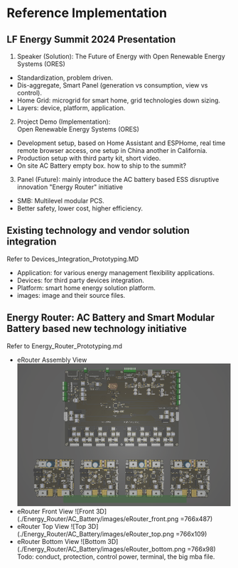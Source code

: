 # Reference Implementation

## LF Energy Summit 2024 Presentation
1. Speaker (Solution): The Future of Energy with Open Renewable Energy Systems (ORES)
- Standardization, problem driven.
- Dis-aggregate, Smart Panel (generation vs consumption, view vs control).
- Home Grid: microgrid for smart home, grid technologies down sizing. 
- Layers: device, platform, application.

2. Project Demo (Implementation): Open Renewable Energy Systems (ORES) 
- Development setup, based on Home Assistant and ESPHome, real time remote browser access, one setup in China another in California.
- Production setup with third party kit, short video.
- On site AC Battery empty box. how to ship to the summit?

3. Panel (Future): mainly introduce the AC battery based ESS disruptive innovation "Energy Router" initiative
- SMB: Multilevel modular PCS.
- Better safety, lower cost, higher efficiency.

## Existing technology and vendor solution integration
Refer to Devices_Integration_Prototyping.MD
- Application: for various energy management flexibility applications.
- Devices: for third party devices integration.
- Platform: smart home energy solution platform. 
- images: image and their source files.

## Energy Router: AC Battery and Smart Modular Battery based new technology initiative
Refer to Energy_Router_Prototyping.md
- eRouter Assembly View  
![Assembly 3D](./Energy_Router/AC_Battery/images/eRouter_assembly_front.png)
- eRouter Front View
![Front 3D](./Energy_Router/AC_Battery/images/eRouter_front.png =766x487)
- eRouter Top View
![Top 3D](./Energy_Router/AC_Battery/images/eRouter_top.png =766x109)
- eRouter Bottom View
![Bottom 3D](./Energy_Router/AC_Battery/images/eRouter_bottom.png =766x98)
Todo: conduct, protection, control power, terminal, the big mba file.
